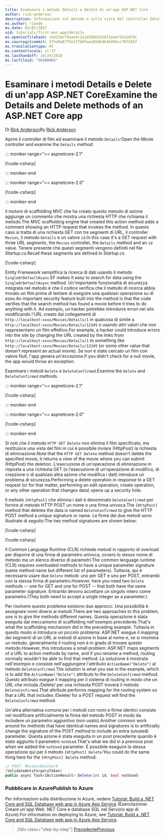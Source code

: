 ```yaml
---
title: Esaminare i metodi Details e Delete di un'app ASP.NET Core
author: rick-anderson
description: Informazioni sul metodo e sulla vista del controller Details in un'app ASP.NET Core MVC di base.
ms.author: riande
ms.date: 03/07/2017
uid: tutorials/first-mvc-app/details
ms.openlocfilehash: c5d21bc70aae4c1a1d10bb333871eeef25a1879c
ms.sourcegitcommit: 375e9a67f5e1f7b0faaa056b4b46294cc70f55b7
ms.translationtype: HT
ms.contentlocale: it-IT
ms.lasthandoff: 10/29/2018
ms.locfileid: "50208005"
---
```

# <a name="examine-the-details-and-delete-methods-of-an-aspnet-core-app"></a><span data-ttu-id="c9b4f-103">Esaminare i metodi Details e Delete di un'app ASP.NET Core</span><span class="sxs-lookup"><span data-stu-id="c9b4f-103">Examine the Details and Delete methods of an ASP.NET Core app</span></span>

<span data-ttu-id="c9b4f-104">Di [Rick Anderson](https://twitter.com/RickAndMSFT)</span><span class="sxs-lookup"><span data-stu-id="c9b4f-104">By [Rick Anderson](https://twitter.com/RickAndMSFT)</span></span>

<span data-ttu-id="c9b4f-105">Aprire il controller di film ed esaminare il metodo `Details`:</span><span class="sxs-lookup"><span data-stu-id="c9b4f-105">Open the Movie controller and examine the `Details` method:</span></span>

::: moniker range=">= aspnetcore-2.1"

[!code-csharp[](start-mvc/sample/MvcMovie21/Controllers/MoviesController.cs?name=snippet_details)]

::: moniker-end

::: moniker range="<= aspnetcore-2.0"

[!code-csharp[](start-mvc/sample/MvcMovie/Controllers/MoviesController.cs?name=snippet_details)]

::: moniker-end

<span data-ttu-id="c9b4f-106">Il motore di scaffolding MVC che ha creato questo metodo di azione aggiunge un commento che mostra una richiesta HTTP che richiama il metodo.</span><span class="sxs-lookup"><span data-stu-id="c9b4f-106">The MVC scaffolding engine that created this action method adds a comment showing an HTTP request that invokes the method.</span></span> <span data-ttu-id="c9b4f-107">In questo caso si tratta di una richiesta GET con tre segmenti di URL, il controller `Movies`, il metodo `Details` e un valore `id`.</span><span class="sxs-lookup"><span data-stu-id="c9b4f-107">In this case it's a GET request with three URL segments, the `Movies` controller, the `Details` method and an `id` value.</span></span> <span data-ttu-id="c9b4f-108">Tenere presente che questi segmenti vengono definiti nel file *Startup.cs*.</span><span class="sxs-lookup"><span data-stu-id="c9b4f-108">Recall these segments are defined in *Startup.cs*.</span></span>

[!code-csharp[](start-mvc/sample/MvcMovie/Startup.cs?highlight=5&name=snippet_1)]

<span data-ttu-id="c9b4f-109">Entity Framework semplifica la ricerca di dati usando il metodo `SingleOrDefaultAsync`.</span><span class="sxs-lookup"><span data-stu-id="c9b4f-109">EF makes it easy to search for data using the `SingleOrDefaultAsync` method.</span></span> <span data-ttu-id="c9b4f-110">Un'importante funzionalità di sicurezza integrata nel metodo è che il codice verifica che il metodo di ricerca abbia trovato un film prima di tentare di eseguire una qualsiasi operazione su di esso.</span><span class="sxs-lookup"><span data-stu-id="c9b4f-110">An important security feature built into the method is that the code verifies that the search method has found a movie before it tries to do anything with it.</span></span> <span data-ttu-id="c9b4f-111">Ad esempio, un hacker potrebbe introdurre errori nel sito modificando l'URL creato dai collegamenti di `http://localhost:xxxx/Movies/Details/1` in qualcosa di simile a `http://localhost:xxxx/Movies/Details/12345` o usando altri valori che non rappresentano un film effettivo.</span><span class="sxs-lookup"><span data-stu-id="c9b4f-111">For example, a hacker could introduce errors into the site by changing the URL created by the links from `http://localhost:xxxx/Movies/Details/1` to something like  `http://localhost:xxxx/Movies/Details/12345` (or some other value that doesn't represent an actual movie).</span></span> <span data-ttu-id="c9b4f-112">Se non è stato cercato un film con valore Null, l'app genera un'eccezione.</span><span class="sxs-lookup"><span data-stu-id="c9b4f-112">If you didn't check for a null movie, the app would throw an exception.</span></span>

<span data-ttu-id="c9b4f-113">Esaminare i metodi `Delete` e `DeleteConfirmed`.</span><span class="sxs-lookup"><span data-stu-id="c9b4f-113">Examine the `Delete` and `DeleteConfirmed` methods.</span></span>

::: moniker range=">= aspnetcore-2.1"

[!code-csharp[](start-mvc/sample/MvcMovie21/Controllers/MoviesController.cs?name=snippet_delete)]

::: moniker-end

::: moniker range="<= aspnetcore-2.0"

[!code-csharp[](start-mvc/sample/MvcMovie/Controllers/MoviesController.cs?name=snippet_delete)]

::: moniker-end

<span data-ttu-id="c9b4f-114">Si noti che il metodo `HTTP GET Delete` non elimina il film specificato, ma restituisce una vista del film in cui è possibile inviare (HttpPost) la richiesta di eliminazione.</span><span class="sxs-lookup"><span data-stu-id="c9b4f-114">Note that the `HTTP GET Delete` method doesn't delete the specified movie, it returns a view of the movie where you can submit (HttpPost) the deletion.</span></span> <span data-ttu-id="c9b4f-115">L'esecuzione di un'operazione di eliminazione in risposta a una richiesta GET (o l'esecuzione di un'operazione di modifica, di creazione o di qualsiasi altra azione che modifica i dati) introduce un problema di sicurezza.</span><span class="sxs-lookup"><span data-stu-id="c9b4f-115">Performing a delete operation in response to a GET request (or for that matter, performing an edit operation, create operation, or any other operation that changes data) opens up a security hole.</span></span>

<span data-ttu-id="c9b4f-116">Il metodo `[HttpPost]` che elimina i dati è denominato `DeleteConfirmed` per fornire al metodo HTTP POST un nome o una firma univoca.</span><span class="sxs-lookup"><span data-stu-id="c9b4f-116">The `[HttpPost]` method that deletes the data is named `DeleteConfirmed` to give the HTTP POST method a unique signature or name.</span></span> <span data-ttu-id="c9b4f-117">Le firme dei due metodi sono illustrate di seguito:</span><span class="sxs-lookup"><span data-stu-id="c9b4f-117">The two method signatures are shown below:</span></span>

[!code-csharp[](start-mvc/sample/MvcMovie/Controllers/MoviesController.cs?name=snippet_delete2)]

[!code-csharp[](start-mvc/sample/MvcMovie/Controllers/MoviesController.cs?name=snippet_delete3)]


<span data-ttu-id="c9b4f-118">Il Common Language Runtime (CLR) richiede metodi in rapporto di overload per disporre di una firma di parametro univoca, ovvero lo stesso nome di metodo ma un elenco diverso di parametri.</span><span class="sxs-lookup"><span data-stu-id="c9b4f-118">The common language runtime (CLR) requires overloaded methods to have a unique parameter signature (same method name but different list of parameters).</span></span> <span data-ttu-id="c9b4f-119">Tuttavia, qui è necessario usare due `Delete` metodi: uno per GET e uno per POST, entrambi con la stessa firma di parametro.</span><span class="sxs-lookup"><span data-stu-id="c9b4f-119">However, here you need two `Delete` methods -- one for GET and one for POST -- that both have the same parameter signature.</span></span> <span data-ttu-id="c9b4f-120">Entrambi devono accettare un singolo intero come parametro.</span><span class="sxs-lookup"><span data-stu-id="c9b4f-120">(They both need to accept a single integer as a parameter.)</span></span>

<span data-ttu-id="c9b4f-121">Per risolvere questo problema esistono due approcci. Una possibilità è assegnare nomi diversi ai metodi.</span><span class="sxs-lookup"><span data-stu-id="c9b4f-121">There are two approaches to this problem, one is to give the methods different names.</span></span> <span data-ttu-id="c9b4f-122">Questa operazione è stata eseguita dal meccanismo di scaffolding nell'esempio precedente.</span><span class="sxs-lookup"><span data-stu-id="c9b4f-122">That's what the scaffolding mechanism did in the preceding example.</span></span> <span data-ttu-id="c9b4f-123">Tuttavia in questo modo si introduce un piccolo problema: ASP.NET esegue il mapping dei segmenti di un URL ai metodi di azione in base al nome e, se si rinomina un metodo, generalmente il routing non è in grado di trovare questo metodo.</span><span class="sxs-lookup"><span data-stu-id="c9b4f-123">However, this introduces a small problem: ASP.NET maps segments of a URL to action methods by name, and if you rename a method, routing normally wouldn't be able to find that method.</span></span> <span data-ttu-id="c9b4f-124">La soluzione è mostrata nell'esempio e consiste nell'aggiungere l'attributo `ActionName("Delete")` al metodo `DeleteConfirmed`.</span><span class="sxs-lookup"><span data-stu-id="c9b4f-124">The solution is what you see in the example, which is to add the `ActionName("Delete")` attribute to the `DeleteConfirmed` method.</span></span> <span data-ttu-id="c9b4f-125">Questo attributo esegue il mapping per il sistema di routing in modo che un URL che includa /Delete/ per una richiesta POST troverà il metodo `DeleteConfirmed`.</span><span class="sxs-lookup"><span data-stu-id="c9b4f-125">That attribute performs mapping for the routing system so that a URL that includes /Delete/ for a POST request will find the `DeleteConfirmed` method.</span></span>

<span data-ttu-id="c9b4f-126">Un'altra alternativa comune per i metodi con nomi e firme identici consiste nel modificare artificialmente la firma del metodo POST in modo da includere un parametro aggiuntivo (non usato).</span><span class="sxs-lookup"><span data-stu-id="c9b4f-126">Another common work around for methods that have identical names and signatures is to artificially change the signature of the POST method to include an extra (unused) parameter.</span></span> <span data-ttu-id="c9b4f-127">Questa azione è stata eseguita in un post precedente quando è stato aggiunto il parametro `notUsed`.</span><span class="sxs-lookup"><span data-stu-id="c9b4f-127">That's what we did in a previous post when we added the `notUsed` parameter.</span></span> <span data-ttu-id="c9b4f-128">È possibile eseguire la stessa operazione qui per il metodo `[HttpPost] Delete`:</span><span class="sxs-lookup"><span data-stu-id="c9b4f-128">You could do the same thing here for the `[HttpPost] Delete` method:</span></span>

```csharp
// POST: Movies/Delete/6
[ValidateAntiForgeryToken]
public async Task<IActionResult> Delete(int id, bool notUsed)
```

### <a name="publish-to-azure"></a><span data-ttu-id="c9b4f-129">Pubblicare in Azure</span><span class="sxs-lookup"><span data-stu-id="c9b4f-129">Publish to Azure</span></span>

<span data-ttu-id="c9b4f-130">Per informazioni sulla distribuzione in Azure, vedere [Tutorial: Build a .NET Core and SQL Database web app in Azure App Service](/azure/app-service/app-service-web-tutorial-dotnetcore-sqldb) (Esercitazione: Creare un'app Web .NET Core e database SQL nel Servizio app di Azure).</span><span class="sxs-lookup"><span data-stu-id="c9b4f-130">For information on deploying to Azure, see [Tutorial: Build a .NET Core and SQL Database web app in Azure App Service](/azure/app-service/app-service-web-tutorial-dotnetcore-sqldb).</span></span>

> [!div class="step-by-step"]
> [<span data-ttu-id="c9b4f-131">Precedente</span><span class="sxs-lookup"><span data-stu-id="c9b4f-131">Previous</span></span>](validation.md)

